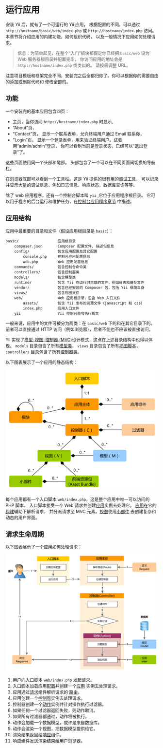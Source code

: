 运行应用
====================

安装 Yii 后，就有了一个可运行的 Yii 应用，
根据配置的不同，可以通过 `http://hostname/basic/web/index.php` 或 `http://hostname/index.php` 访问。
本章节将介绍应用的内建功能，如何组织代码，
以及一般情况下应用如何处理请求。

> 信息：为简单起见，在整个“入门”板块都假定你已经把
  `basic/web` 设为 Web 服务器根目录并配置完毕，
  你访问应用的地址会是 `http://hostname/index.php` 或类似的。
  请按需调整 URL。

注意项目模板和框架完全不同，安装完之后全都归你了。你可以根据你的需要自由的添加或删除代码和
修改全部的。


功能 <span id="functionality"></span>
-------------

一个安装完的基本应用包含四页：

* 主页，当你访问 `http://hostname/index.php` 时显示,
* “About”页，
* “Contact”页， 显示一个联系表单，允许终端用户通过 Email 联系你，
* “Login”页， 显示一个登录表单，用来验证终端用户。试着用“admin/admin”登录，
  你可以看到当前是登录状态，已经可以“退出登录”了。

这些页面使用同一个头部和尾部。
头部包含了一个可以在不同页面间切换的导航栏。

在浏览器底部可以看到一个工具栏。这是 Yii 提供的很有用的[调试工具](tool-debugger.md)，
可以记录并显示大量的调试信息，例如日志信息，响应状态，数据库查询等等。

除了 web 应用程序，还有一个控制台脚本叫 `yii` ,它位于应用程序根目录。
它可以用于程序的后台运行和维护任务，在[控制台应用程序章节](tutorial-console.md)
中描述。


应用结构 <span id="application-structure"></span>
---------------------

应用中最重要的目录和文件（假设应用根目录是 `basic`）：

```
basic/                  应用根目录
    composer.json       Composer 配置文件, 描述包信息
    config/             包含应用配置及其它配置
        console.php     控制台应用配置信息
        web.php         Web 应用配置信息
    commands/           包含控制台命令类
    controllers/        包含控制器类
    models/             包含模型类
    runtime/            包含 Yii 在运行时生成的文件，例如日志和缓存文件
    vendor/             包含已经安装的 Composer 包，包括 Yii 框架自身
    views/              包含视图文件
    web/                Web 应用根目录，包含 Web 入口文件
        assets/         包含 Yii 发布的资源文件（javascript 和 css）
        index.php       应用入口文件
    yii                 Yii 控制台命令执行脚本
```

一般来说，应用中的文件可被分为两类：在 `basic/web` 下的和在其它目录下的。
前者可以直接通过 HTTP 访问（例如浏览器），后者不能也不应该被直接访问。

Yii 实现了[模型-视图-控制器 (MVC)](http://wikipedia.org/wiki/Model-view-controller)设计模式，这点在上述目录结构中也得以体现。
`models` 目录包含了所有[模型类](structure-models.md)，
`views` 目录包含了所有[视图脚本](structure-views.md)，
`controllers` 目录包含了所有[控制器类](structure-controllers.md)。

以下图表展示了一个应用的静态结构：

![应用静态结构](images/application-structure.png)

每个应用都有一个入口脚本 `web/index.php`，这是整个应用中唯一可以访问的 PHP 脚本。
入口脚本接受一个 Web 请求并创建[应用](structure-application.md)实例去处理它。 
[应用](structure-applications.md)在它的[组建](concept-components.md)辅助下解析请求，
并分派请求至 MVC 元素。[视图](structure-views.md)使用[小部件](structure-widgets.md)
去创建复杂和动态的用户界面。


请求生命周期 <span id="request-lifecycle"></span>
-----------------

以下图表展示了一个应用如何处理请求：

![请求生命周期](images/request-lifecycle.png)

1. 用户向[入口脚本](structure-entry-scripts.md) `web/index.php` 发起请求。
2. 入口脚本加载应用[配置](concept-configurations.md)并创建一个[应用](structure-applications.md)
   实例去处理请求。
3. 应用通过[请求](runtime-request.md)组件解析请求的
   [路由](runtime-routing.md)。
4. 应用创建一个[控制器](structure-controllers.md)实例去处理请求。
5. 控制器创建一个[动作](structure-controllers.md)实例并针对操作执行过滤器。
6. 如果任何一个过滤器返回失败，则动作取消。
7. 如果所有过滤器都通过，动作将被执行。
8. 动作会加载一个数据模型，或许是来自数据库。
9. 动作会渲染一个视图，把数据模型提供给它。
10. 渲染结果返回给[响应](runtime-responses.md)组件。
11. 响应组件发送渲染结果给用户浏览器。

